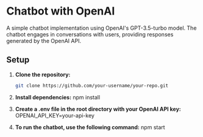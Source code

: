 # Chatbot with OpenAI

A simple chatbot implementation using OpenAI's GPT-3.5-turbo model. The chatbot engages in conversations with users, providing responses generated by the OpenAI API.

## Setup

1. **Clone the repository:**

   ```bash
   git clone https://github.com/your-username/your-repo.git

   ```

2. **Install dependencies:**
   npm install

3. **Create a .env file in the root directory with your OpenAI API key:**
   OPENAI_API_KEY=your-api-key

4. **To run the chatbot, use the following command:**
   npm start
